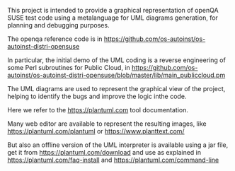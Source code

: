 This project is intended to provide a graphical representation of openQA SUSE test code using a metalanguage for UML diagrams generation, for planning and debugging purposes.

The openqa reference code is in <https://github.com/os-autoinst/os-autoinst-distri-opensuse>

In particular, the initial demo of the UML coding is a reverse engineering of some Perl subroutines for Public Cloud, in <https://github.com/os-autoinst/os-autoinst-distri-opensuse/blob/master/lib/main_publiccloud.pm>

The UML diagrams are used to represent the graphical view of the project, helping to identify the bugs and improve the logic inthe code.

Here we refer to the https://plantuml.com tool documentation.

Many web editor are available to represent the resulting images, like <https://plantuml.com/plantuml> or <https://www.planttext.com/>

But also an offline version of the UML interpreter is available using a jar file, get it from <https://plantuml.com/download> and use as explained in
<https://plantuml.com/faq-install>  and <https://plantuml.com/command-line>

